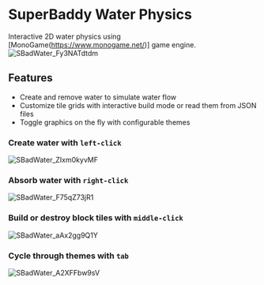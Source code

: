 # SuperBaddy Water Physics
Interactive 2D water physics using [MonoGame(https://www.monogame.net/)] game engine.
![SBadWater_Fy3NATdtdm](https://github.com/urbanyeti/sbad-water/assets/740011/c1b618f4-19d7-4f72-89a2-f8fce1a49b9a)

## Features
- Create and remove water to simulate water flow
- Customize tile grids with interactive build mode or read them from JSON files
- Toggle graphics on the fly with configurable themes

### Create water with `left-click`
![SBadWater_ZIxm0kyvMF](https://github.com/urbanyeti/sbad-water/assets/740011/82a74280-7aef-406c-9c3b-70aed79e64f9)

### Absorb water with `right-click`
![SBadWater_F75qZ73jR1](https://github.com/urbanyeti/sbad-water/assets/740011/022b18fc-2e5f-49aa-84a1-b29291ce1118)

### Build or destroy block tiles with `middle-click`
![SBadWater_aAx2gg9Q1Y](https://github.com/urbanyeti/sbad-water/assets/740011/7654b914-0ed5-414f-8200-3e6ef1ff07c6)

### Cycle through themes with `tab`
![SBadWater_A2XFFbw9sV](https://github.com/urbanyeti/sbad-water/assets/740011/32f288cd-8677-4d66-9af8-a3258e6384fe)

